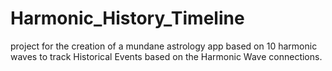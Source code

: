 # Harmonic_History_Timeline
project for the creation of a mundane astrology app based on 10 harmonic waves to track Historical Events based on the Harmonic Wave connections.
